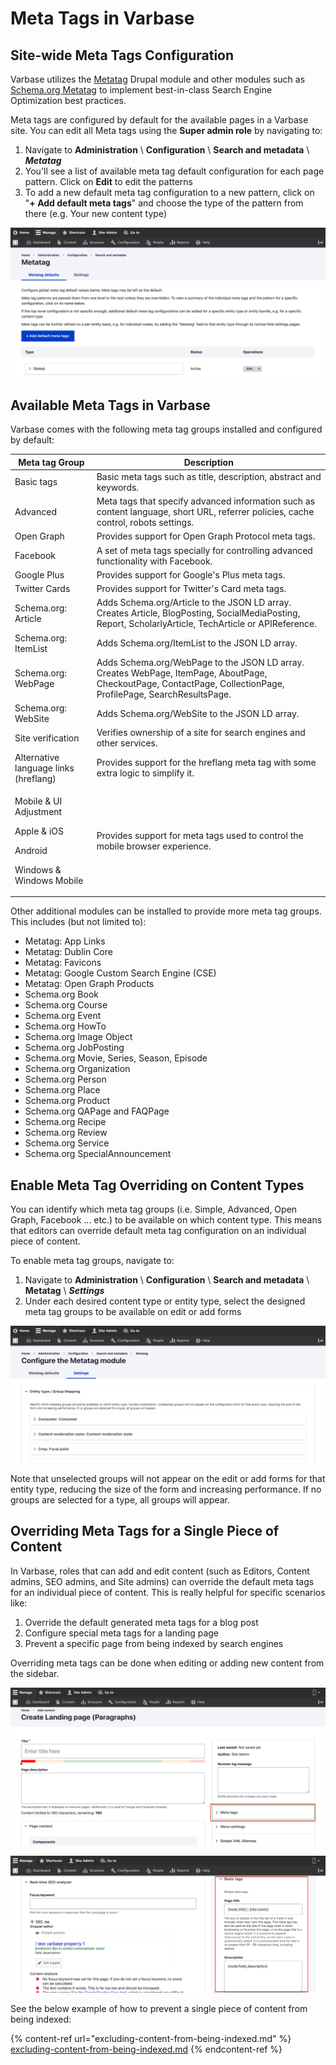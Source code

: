 # Meta Tags in Varbase

## Site-wide Meta Tags Configuration&#x20;

Varbase utilizes the [Metatag](https://www.drupal.org/project/metatag) Drupal module and other modules such as [Schema.org Metatag](https://www.drupal.org/project/schema\_metatag) to implement best-in-class Search Engine Optimization best practices.&#x20;

Meta tags are configured by default for the available pages in a Varbase site. You can edit all Meta tags using the **Super admin role** by navigating to:

1. Navigate to **Administration** \ **Configuration** \ **Search and metadata** \ _**Metatag**_
2. You'll see a list of available meta tag default configuration for each page pattern. Click on **Edit** to edit the patterns
3. To add a new default meta tag configuration to a new pattern, click on "**+ Add default meta tags**" and choose the type of the pattern from there (e.g. Your new content type)

![Metatag global configuration](../../.gitbook/assets/Metatag-test-varbase-property-1.png)



## Available Meta Tags in Varbase

Varbase comes with the following meta tag groups installed and configured by default:

| Meta tag Group                                                                                              | Description                                                                                                                                                    |
| ----------------------------------------------------------------------------------------------------------- | -------------------------------------------------------------------------------------------------------------------------------------------------------------- |
| Basic tags                                                                                                  | Basic meta tags such as title, description, abstract and keywords.                                                                                             |
| Advanced                                                                                                    | Meta tags that specify advanced information such as content language, short URL, referrer policies, cache control, robots settings.                            |
| Open Graph                                                                                                  | Provides support for Open Graph Protocol meta tags.                                                                                                            |
| Facebook                                                                                                    | A set of meta tags specially for controlling advanced functionality with Facebook.                                                                             |
| Google Plus                                                                                                 | Provides support for Google's Plus meta tags.                                                                                                                  |
| Twitter Cards                                                                                               | Provides support for Twitter's Card meta tags.                                                                                                                 |
| Schema.org: Article                                                                                         | Adds Schema.org/Article to the JSON LD array. Creates Article, BlogPosting, SocialMediaPosting, Report, ScholarlyArticle, TechArticle or APIReference.         |
| Schema.org: ItemList                                                                                        | Adds Schema.org/ItemList to the JSON LD array.                                                                                                                 |
| Schema.org: WebPage                                                                                         | Adds Schema.org/WebPage to the JSON LD array. Creates WebPage, ItemPage, AboutPage, CheckoutPage, ContactPage, CollectionPage, ProfilePage, SearchResultsPage. |
| Schema.org: WebSite                                                                                         | Adds Schema.org/WebSite to the JSON LD array.                                                                                                                  |
| Site verification                                                                                           | Verifies ownership of a site for search engines and other services.                                                                                            |
| Alternative language links (hreflang)                                                                       | Provides support for the hreflang meta tag with some extra logic to simplify it.                                                                               |
| <p>Mobile &#x26; UI Adjustment</p><p>Apple &#x26; iOS</p><p>Android</p><p>Windows &#x26; Windows Mobile</p> | Provides support for meta tags used to control the mobile browser experience.                                                                                  |

Other additional modules can be installed to provide more meta tag groups. This includes (but not limited to):

* Metatag: App Links
* Metatag: Dublin Core
* Metatag: Favicons
* Metatag: Google Custom Search Engine (CSE)
* Metatag: Open Graph Products
* Schema.org Book
* Schema.org Course
* Schema.org Event
* Schema.org HowTo
* Schema.org Image Object
* Schema.org JobPosting
* Schema.org Movie, Series, Season, Episode
* Schema.org Organization
* Schema.org Person
* Schema.org Place
* Schema.org Product
* Schema.org QAPage and FAQPage
* Schema.org Recipe
* Schema.org Review
* Schema.org Service
* Schema.org SpecialAnnouncement



## Enable Meta Tag Overriding on Content Types

You can identify which meta tag groups (i.e. Simple, Advanced, Open Graph, Facebook ... etc.) to be available on which content type. This means that editors can override default meta tag configuration on an individual piece of content.

To enable meta tag groups, navigate to:

1. Navigate to **Administration** \ **Configuration** \ **Search and metadata** \ **Metatag** \ _**Settings**_
2. Under each desired content type or entity type, select the designed meta tag groups to be available on edit or add forms

![Metatag settings per entity type](../../.gitbook/assets/Configure-the-Metatag-module-test-varbase-property-1.png)

Note that unselected groups will not appear on the edit or add forms for that entity type, reducing the size of the form and increasing performance. If no groups are selected for a type, all groups will appear.



## Overriding Meta Tags for a Single Piece of Content

In Varbase, roles that can add and edit content (such as Editors, Content admins, SEO admins, and Site admins) can override the default meta tags for an individual piece of content. This is really helpful for specific scenarios like:

1. Override the default generated meta tags for a blog post
2. Configure special meta tags for a landing page
3. Prevent a specific page from being indexed by search engines

Overriding meta tags can be done when editing or adding new content from the sidebar.

![Meta tags menu on sidebar for every content type](<../../.gitbook/assets/Create-Landing-page-Paragraphs-test-varbase-property-1 (1).png>)

![Override meta tags under each section here](<../../.gitbook/assets/Create-Landing-page-Paragraphs-test-varbase-property-1 (3).png>)



See the below example of how to prevent a single piece of content from being indexed:

{% content-ref url="excluding-content-from-being-indexed.md" %}
[excluding-content-from-being-indexed.md](excluding-content-from-being-indexed.md)
{% endcontent-ref %}

